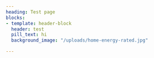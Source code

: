 ```yaml
---
heading: Test page
blocks:
- template: header-block
  header: test
  pill_text: hi
  background_image: "/uploads/home-energy-rated.jpg"

---
```

